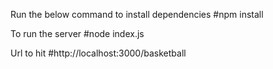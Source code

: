 Run the below command to install dependencies
#npm install

To run the server 
#node index.js

Url to hit 
#http://localhost:3000/basketball